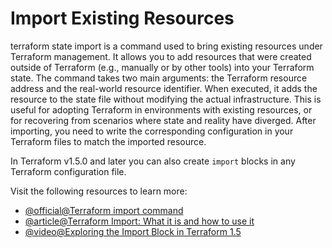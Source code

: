 # Import Existing Resources

terraform state import is a command used to bring existing resources under Terraform management. It allows you to add resources that were created outside of Terraform (e.g., manually or by other tools) into your Terraform state. The command takes two main arguments: the Terraform resource address and the real-world resource identifier. When executed, it adds the resource to the state file without modifying the actual infrastructure. This is useful for adopting Terraform in environments with existing resources, or for recovering from scenarios where state and reality have diverged. After importing, you need to write the corresponding configuration in your Terraform files to match the imported resource.

In Terraform v1.5.0 and later you can also create `import` blocks in any Terraform configuration file.

Visit the following resources to learn more:

- [@official@Terraform import command](https://developer.hashicorp.com/terraform/cli/import)
- [@article@Terraform Import: What it is and how to use it](https://terrateam.io/blog/terraform-import)
- [@video@Exploring the Import Block in Terraform 1.5](https://www.youtube.com/watch?v=znfh_00EDZ0)